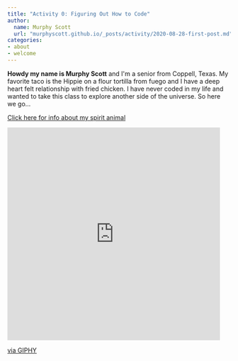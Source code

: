```yaml
---
title: "Activity 0: Figuring Out How to Code"
author:
  name: Murphy Scott
  url: "murphyscott.github.io/_posts/activity/2020-08-28-first-post.md"
categories:
- about
- welcome
---
```

 
**Howdy my name is Murphy Scott** and I'm a senior from Coppell, Texas. My favorite taco is the Hippie on a flour tortilla from fuego and I have a deep heart felt relationship with fried chicken. I have never coded in my life and wanted to take this class to explore another side of the universe. So here we go...

[Click here for info about my spirit animal](https://www.worldwildlife.org/species/sloth)

<iframe src="https://giphy.com/embed/I8eorWE0QuYYU" width="480" height="480" frameBorder="0" class="giphy-embed" allowFullScreen></iframe><p><a href="https://giphy.com/gifs/sloth-pizza-sloths-I8eorWE0QuYYU">via GIPHY</a></p>

